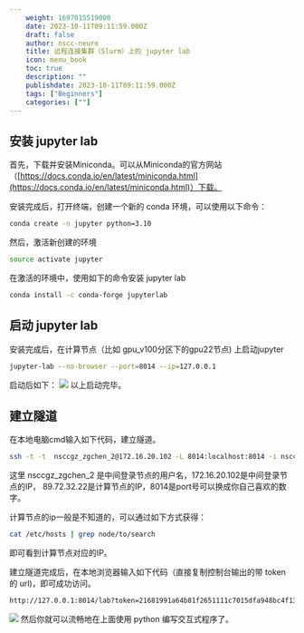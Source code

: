 ```yaml
---
    weight: 1697015519000
    date: 2023-10-11T09:11:59.000Z
    draft: false
    author: nscc-neuro
    title: 远程连接集群（Slurm）上的 jupyter lab
    icon: menu_book
    toc: true
    description: ""
    publishdate: 2023-10-11T09:11:59.000Z
    tags: ["Beginners"]
    categories: [""]
---
```


## 安装 jupyter lab
首先，下载并安装Miniconda。可以从Miniconda的官方网站（[https://docs.conda.io/en/latest/miniconda.html](https://docs.conda.io/en/latest/miniconda.html)）下载。

安装完成后，打开终端，创建一个新的 conda 环境，可以使用以下命令：
```bash
conda create -n jupyter python=3.10
```
然后，激活新创建的环境
```bash
source activate jupyter
```
在激活的环境中，使用如下的命令安装 jupyter lab
```bash
conda install -c conda-forge jupyterlab
```
## 启动 jupyter lab
安装完成后，在计算节点（比如 gpu_v100分区下的gpu22节点) 上启动jupyter
```bash
jupyter-lab --no-browser --port=8014 --ip=127.0.0.1
```
启动后如下：
![](https://cuterwrite-1302252842.file.myqcloud.com/brain-sim/images/7ead686bfee72aebfd423db6b5e8737a.png)
以上启动完毕。

## 建立隧道
在本地电脑cmd输入如下代码，建立隧道。
```bash
ssh -t -t  nsccgz_zgchen_2@172.16.20.102 -L 8014:localhost:8014 -i nsccgz_zgchen_2.id ssh 89.72.32.22  -L 8014:127.0.0.1:8014
```
这里 nsccgz_zgchen_2 是中间登录节点的用户名，172.16.20.102是中间登录节点的IP， 89.72.32.22是计算节点的IP，8014是port号可以换成你自己喜欢的数字。

计算节点的ip一般是不知道的，可以通过如下方式获得：
```bash
cat /etc/hosts | grep node/to/search
```
即可看到计算节点对应的IP。

建立隧道完成后，在本地浏览器输入如下代码（直接复制控制台输出的带 token 的 url)，即可成功访问。
```bash
http://127.0.0.1:8014/lab?token=21681991a64b81f2651111c7015dfa948bc4f139bd9a110f
```
![](https://cuterwrite-1302252842.file.myqcloud.com/brain-sim/images/1821554a013fd0d7f6e2eae8aa997514.png)
然后你就可以流畅地在上面使用 python 编写交互式程序了。
